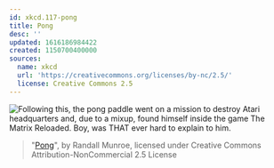 ```yaml
---
id: xkcd.117-pong
title: Pong
desc: ''
updated: 1616186984422
created: 1150700400000
sources:
  name: xkcd
  url: 'https://creativecommons.org/licenses/by-nc/2.5/'
  license: Creative Commons 2.5
---
```

![Following this, the pong paddle went on a mission to destroy Atari headquarters and, due to a mixup, found himself inside the game The Matrix Reloaded.  Boy, was THAT ever hard to explain to him.](https://imgs.xkcd.com/comics/pong.png)
> "[Pong](https://xkcd.com/117/)", by Randall Munroe, licensed under Creative Commons Attribution-NonCommercial 2.5 License

